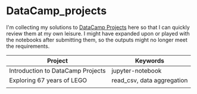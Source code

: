 
# DataCamp_projects

I'm collecting my solutions to [DataCamp Projects](https://www.datacamp.com/projects) here so that I can quickly review them at my own leisure. I might have expanded upon or played with the notebooks after submitting them, so the outputs might no longer meet the requirements.

|  Project | Keywords  | 
|---|---|
| Introduction to DataCamp Projects | jupyter-notebook  |
| Exploring 67 years of LEGO  | read_csv, data aggregation  |
|   |   |
